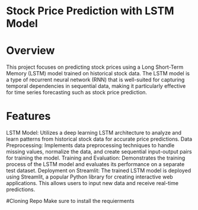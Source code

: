 # Stock Price Prediction with LSTM Model
# Overview
This project focuses on predicting stock prices using a Long Short-Term Memory (LSTM) model trained on historical stock data. The LSTM model is a type of recurrent neural network (RNN) that is well-suited for capturing temporal dependencies in sequential data, making it particularly effective for time series forecasting such as stock price prediction.

# Features
LSTM Model: Utilizes a deep learning LSTM architecture to analyze and learn patterns from historical stock data for accurate price predictions.
Data Preprocessing: Implements data preprocessing techniques to handle missing values, normalize the data, and create sequential input-output pairs for training the model.
Training and Evaluation: Demonstrates the training process of the LSTM model and evaluates its performance on a separate test dataset.
Deployment on Streamlit: The trained LSTM model is deployed using Streamlit, a popular Python library for creating interactive web applications. This allows users to input new data and receive real-time predictions.

#Cloning Repo 
Make sure to install the requierments 
